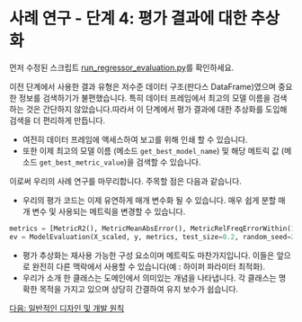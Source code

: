 # 사례 연구 - 단계 4: 평가 결과에 대한 추상화

먼저 수정된 스크립트 [run_regressor_evaluation.py](run_regressor_evaluation.py)를 확인하세요.

이전 단계에서 사용한 결과 유형은 저수준 데이터 구조(판다스 DataFrame)였으며 중요한 정보를 검색하기가 불편했습니다. 특히 데이터 프레임에서 최고의 모델 이름을 검색하는 것은 간단하지 않았습니다.따라서 이 단계에서 평가 결과에 대한 추상화를 도입해 검색을 더 편리하게 만듭니다.

- 여전히 데이터 프레임에 액세스하여 보고를 위해 인쇄 할 수 있습니다.
- 또한 이제 최고의 모델 이름 (메소드 `get_best_model_name`) 및 해당 메트릭 값 (메소드 `get_best_metric_value`)을 검색할 수 있습니다.

이로써 우리의 사례 연구를 마무리합니다. 주목할 점은 다음과 같습니다.

- 우리의 평가 코드는 이제 유연하게 매개 변수화 될 수 있습니다. 매우 쉽게 분할 매개 변수 및 사용되는 메트릭을 변경할 수 있습니다.

```python
metrics = [MetricR2(), MetricMeanAbsError(), MetricRelFreqErrorWithin(10)]
ev = ModelEvaluation(X_scaled, y, metrics, test_size=0.2, random_seed=23)
```

- 평가 추상화는 재사용 가능한 구성 요소이며 메트릭도 마찬가지입니다. 이들은 앞으로 완전히 다른 맥락에서 사용할 수 있습니다(예 : 하이퍼 파라미터 최적화).
- 우리가 소개 한 클래스는 도메인에서 의미있는 개념을 나타냅니다. 각 클래스는 명확한 목적을 가지고 있으며 상당히 간결하여 유지 보수가 쉽습니다.


[다음: 일반적인 디자인 및 개발 원칙](../03-general-principles/README.md)